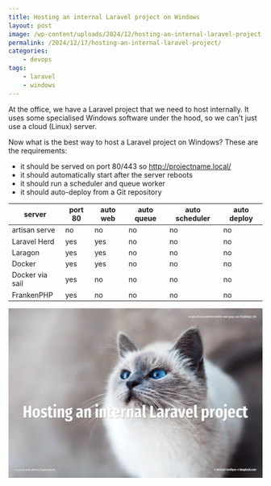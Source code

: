 ```yaml
---
title: Hosting an internal Laravel project on Windows
layout: post
image: /wp-content/uploads/2024/12/hosting-an-internal-laravel-project.jpg
permalink: /2024/12/17/hosting-an-internal-laravel-project/
categories:
    - devops
tags:
    - laravel
    - windows
---
```

At the office, we have a Laravel project that we need to host internally. It uses some specialised Windows software under the hood, so we can't just use a cloud (Linux) server. 

Now what is the best way to host a Laravel project on Windows?
These are the requirements:

* it should be served on port 80/443 so http://projectname.local/ 
* it should automatically start after the server reboots
* it should run a scheduler and queue worker
* it should auto-deploy from a Git repository

| server          | port 80 | auto web | auto queue | auto scheduler | auto deploy |
|-----------------|---------|----------|------------|----------------|-------------|
| artisan serve   | no      | no       | no         | no             | no          |
| Laravel Herd    | yes     | yes      | no         | no             | no          |
| Laragon         | yes     | yes      | no         | no             | no          |
| Docker          | yes     | yes      | no         | no             | no          |
| Docker via sail | yes     | no       | no         | no             | no          |
| FrankenPHP      | yes     | no       | no         | no             | no          |



![](/wp-content/uploads/2024/12/hosting-an-internal-laravel-project.jpg)
